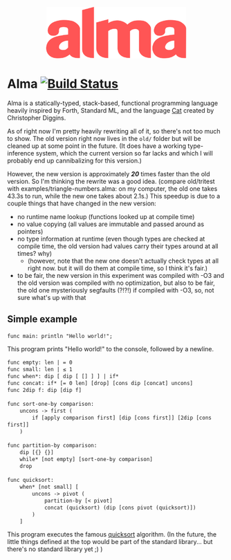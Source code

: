 <p align="center">
  <img src="almalogo.svg" title="(alma logo)" width="324" height="119" />
</p>

Alma [![Build Status](https://travis-ci.org/broomweed/alma.svg?branch=master)](https://travis-ci.org/broomweed/alma)
====

Alma is a statically-typed, stack-based, functional programming language
heavily inspired by Forth, Standard ML, and the language [Cat][cat] created
by Christopher Diggins.

As of right now I'm pretty heavily rewriting all of it, so there's not
too much to show. The old version right now lives in the `old/` folder
but will be cleaned up at some point in the future. (It does have a working
type-inference system, which the current version so far lacks and which
I will probably end up cannibalizing for this version.)

However, the new version is approximately ***20*** times faster than
the old version. So I'm thinking the rewrite was a good idea. (compare
old/tritest with examples/triangle-numbers.alma: on my computer, the
old one takes 43.3s to run, while the new one takes about 2.1s.) This
speedup is due to a couple things that have changed in the new version:

  * no runtime name lookup (functions looked up at compile time)
  * no value copying (all values are immutable and passed around as pointers)
  * no type information at runtime (even though types are checked at compile
    time, the old version had values carry their types around at all times? why)
    - (however, note that the new one doesn't actually check types at all
        right now. but it will do them at compile time, so I think it's fair.)
  * to be fair, the new version in this experiment was compiled with -O3
    and the old version was compiled with no optimization, but also to be fair,
    the old one mysteriously segfaults (?!?!) if compiled with -O3, so, not
    sure what's up with that

  [cat]: https://www.codeproject.com/articles/16247/cat-a-statically-typed-programming-language-interp

Simple example
--------------

```
func main: println "Hello world!";
```
This program prints "Hello world!" to the console, followed by a newline.

```
func empty: len | = 0
func small: len | ≤ 1
func when*: dip [ dip [ [] ] ] | if*
func concat: if* [= 0 len] [drop] [cons dip [concat] uncons]
func 2dip f: dip [dip f]

func sort-one-by comparison:
    uncons -> first (
        if [apply comparison first] [dip [cons first]] [2dip [cons first]]
    )

func partition-by comparison:
    dip [{} {}]
    while* [not empty] [sort-one-by comparison]
    drop

func quicksort:
    when* [not small] [
        uncons -> pivot (
            partition-by [< pivot]
            concat (quicksort) (dip [cons pivot (quicksort)])
        )
    ]
```
This program executes the famous [quicksort](https://en.wikipedia.org/wiki/Quicksort)
algorithm.
(In the future, the little things defined at the top would be part of the standard
 library... but there's no standard library yet ;) )
